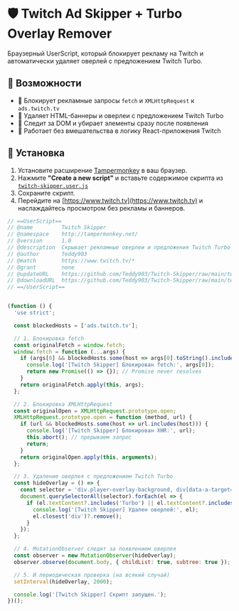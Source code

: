 # 🛡️ Twitch Ad Skipper + Turbo Overlay Remover

Браузерный UserScript, который блокирует рекламу на Twitch и автоматически удаляет оверлей с предложением Twitch Turbo.

## 🚀 Возможности

- 🔕 Блокирует рекламные запросы `fetch` и `XMLHttpRequest` к `ads.twitch.tv`
- 🧼 Удаляет HTML-баннеры и оверлеи с предложением Twitch Turbo
- 👀 Следит за DOM и убирает элементы сразу после появления
- 🧩 Работает без вмешательства в логику React-приложения Twitch

## 🧰 Установка

1. Установите расширение [Tampermonkey](https://www.tampermonkey.net/) в ваш браузер.
2. Нажмите **"Create a new script"** и вставьте содержимое скрипта из [`twitch-skipper.user.js`](./twitch-skipper.user.js)
3. Сохраните скрипт.
4. Перейдите на [https://www.twitch.tv](https://www.twitch.tv) и наслаждайтесь просмотром без рекламы и баннеров.



```js
// ==UserScript==
// @name         Twitch Skipper
// @namespace    http://tampermonkey.net/
// @version      1.0
// @description  Скрывает рекламные оверлеи и предложения Twitch Turbo на Twitch
// @author       Teddy903
// @match        https://www.twitch.tv/*
// @grant        none
// @updateURL    https://github.com/Teddy903/Twitch-Skipper/raw/main/twitch-skipper.user.js
// @downloadURL  https://github.com/Teddy903/Twitch-Skipper/raw/main/twitch-skipper.user.js
// ==/UserScript==


(function () {
  'use strict';

  const blockedHosts = ['ads.twitch.tv'];

  // 1. Блокировка fetch
  const originalFetch = window.fetch;
  window.fetch = function (...args) {
    if (args[0] && blockedHosts.some(host => args[0].toString().includes(host))) {
      console.log('[Twitch Skipper] Блокирован fetch:', args[0]);
      return new Promise(() => {}); // Promise never resolves
    }
    return originalFetch.apply(this, args);
  };

  // 2. Блокировка XMLHttpRequest
  const originalOpen = XMLHttpRequest.prototype.open;
  XMLHttpRequest.prototype.open = function (method, url) {
    if (url && blockedHosts.some(host => url.includes(host))) {
      console.log('[Twitch Skipper] Блокирован XHR:', url);
      this.abort(); // прерываем запрос
      return;
    }
    return originalOpen.apply(this, arguments);
  };

  // 3. Удаление оверлея с предложением Twitch Turbo
  const hideOverlay = () => {
    const selector = 'div.player-overlay-background, div[data-a-target="tw-core-button-label-text"]';
    document.querySelectorAll(selector).forEach(el => {
      if (el.textContent?.includes('Turbo') || el.textContent?.includes('блокировщик рекламы')) {
        console.log('[Twitch Skipper] Удален оверлей:', el);
        el.closest('div')?.remove();
      }
    });
  };

  // 4. MutationObserver следит за появлением оверлея
  const observer = new MutationObserver(hideOverlay);
  observer.observe(document.body, { childList: true, subtree: true });

  // 5. И периодическая проверка (на всякий случай)
  setInterval(hideOverlay, 2000);

  console.log('[Twitch Skipper] Скрипт запущен.');
})();
